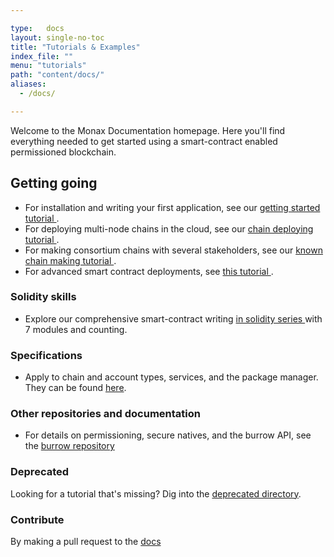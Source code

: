 ```yaml
---

type:   docs
layout: single-no-toc
title: "Tutorials & Examples"
index_file: ""
menu: "tutorials"
path: "content/docs/"
aliases:
  - /docs/

---
```


Welcome to the Monax Documentation homepage. Here you'll find everything needed to get started using a smart-contract enabled permissioned blockchain.

## Getting going

* For installation and writing your first application, see our [getting started tutorial <i class="fa fa-chevron-circle-right" aria-hidden="true"></i>](/docs/getting-started).
* For deploying multi-node chains in the cloud, see our [chain deploying tutorial <i class="fa fa-chevron-circle-right" aria-hidden="true"></i>](/docs/chain-deploying).
* For making consortium chains with several stakeholders, see our [known chain making tutorial <i class="fa fa-chevron-circle-right" aria-hidden="true"></i>](/docs/known-chain-making).
* For advanced smart contract deployments, see [this tutorial <i class="fa fa-chevron-circle-right" aria-hidden="true"></i>](/docs/deploying-advanced-smart-contracts-to-a-chain).

### Solidity skills

* Explore our comprehensive smart-contract writing [in solidity series <i class="fa fa-chevron-circle-right" aria-hidden="true"></i>](/docs/solidity/) with 7 modules and counting.

### Specifications

* Apply to chain and account types, services, and the package manager. They can be found [here](/docs/specs/).

### Other repositories and documentation

* For details on permissioning, secure natives, and the burrow API, see the [burrow repository](https://github.com/monax/burrow)

### Deprecated

Looking for a tutorial that's missing? Dig into the [deprecated directory](/docs/deprecated/).

### Contribute

By making a pull request to the [docs](https://github.com/monax/cli/blob/master/docs)
